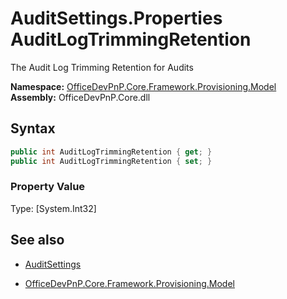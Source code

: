 # AuditSettings.Properties AuditLogTrimmingRetention
The Audit Log Trimming Retention for Audits  

**Namespace:** [OfficeDevPnP.Core.Framework.Provisioning.Model](OfficeDevPnP.Core.Framework.Provisioning.Model.md)  
**Assembly:** OfficeDevPnP.Core.dll  
## Syntax
```C#
public int AuditLogTrimmingRetention { get; }
public int AuditLogTrimmingRetention { set; }
```

### Property Value
Type: [System.Int32] 

## See also
- [AuditSettings](AuditSettings.md) 

- [OfficeDevPnP.Core.Framework.Provisioning.Model](OfficeDevPnP.Core.Framework.Provisioning.Model.md)
